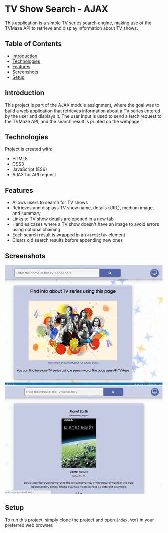 # TV Show Search - AJAX

This application is a simple TV series search engine, making use of the TVMaze API to retrieve and display information about TV shows.

## Table of Contents

- [Introduction](#introduction)
- [Technologies](#technologies)
- [Features](#features)
- [Screenshots](#screenshots)
- [Setup](#setup)

## Introduction

This project is part of the AJAX module assignment, where the goal was to build a web application that retrieves information about a TV series entered by the user and displays it. The user input is used to send a fetch request to the TVMaze API, and the search result is printed on the webpage.

## Technologies

Project is created with:

- HTML5
- CSS3
- JavaScript (ES6)
- AJAX for API request

## Features

- Allows users to search for TV shows
- Retrieves and displays TV show name, details (URL), medium image, and summary
- Links to TV show details are opened in a new tab
- Handles cases where a TV show doesn't have an image to avoid errors using optional chaining
- Each search result is wrapped in an `<article>` element
- Clears old search results before appending new ones

## Screenshots

![Screenshot 1](Screenshot1.jpg)
![Screenshot 2](screenshot2.jpg)

## Setup

To run this project, simply clone the project and open `index.html` in your preferred web browser.
